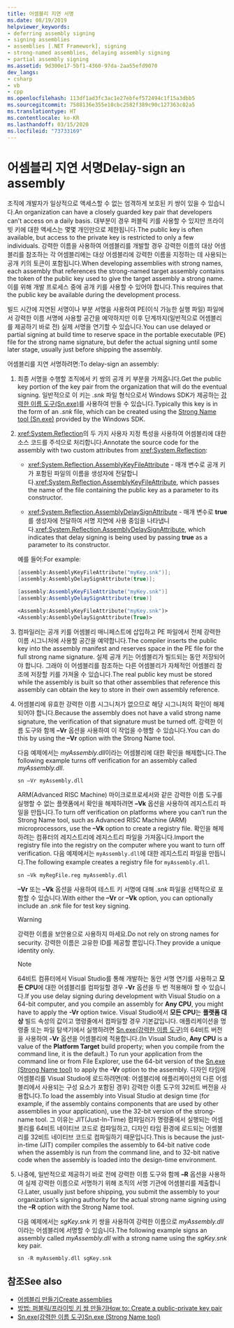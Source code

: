 ```yaml
---
title: 어셈블리 지연 서명
ms.date: 08/19/2019
helpviewer_keywords:
- deferring assembly signing
- signing assemblies
- assemblies [.NET Framework], signing
- strong-named assemblies, delaying assembly signing
- partial assembly signing
ms.assetid: 9d300e17-5bf1-4360-97da-2aa55efd9070
dev_langs:
- csharp
- vb
- cpp
ms.openlocfilehash: 113df1ad3fc3ac1e27ebfef572494c1f15a3dbb5
ms.sourcegitcommit: 7588136e355e10cbc2582f389c90c127363c02a5
ms.translationtype: HT
ms.contentlocale: ko-KR
ms.lasthandoff: 03/15/2020
ms.locfileid: "73733169"
---
```

# <a name="delay-sign-an-assembly"></a><span data-ttu-id="d1e61-102">어셈블리 지연 서명</span><span class="sxs-lookup"><span data-stu-id="d1e61-102">Delay-sign an assembly</span></span>

<span data-ttu-id="d1e61-103">조직에 개발자가 일상적으로 액세스할 수 없는 엄격하게 보호된 키 쌍이 있을 수 있습니다.</span><span class="sxs-lookup"><span data-stu-id="d1e61-103">An organization can have a closely guarded key pair that developers can't access on a daily basis.</span></span> <span data-ttu-id="d1e61-104">대부분이 경우 퍼블릭 키를 사용할 수 있지만 프라이빗 키에 대한 액세스는 몇몇 개인만으로 제한됩니다.</span><span class="sxs-lookup"><span data-stu-id="d1e61-104">The public key is often available, but access to the private key is restricted to only a few individuals.</span></span> <span data-ttu-id="d1e61-105">강력한 이름을 사용하여 어셈블리를 개발할 경우 강력한 이름의 대상 어셈블리를 참조하는 각 어셈블리에는 대상 어셈블리에 강력한 이름을 지정하는 데 사용되는 공개 키의 토큰이 포함됩니다.</span><span class="sxs-lookup"><span data-stu-id="d1e61-105">When developing assemblies with strong names, each assembly that references the strong-named target assembly contains the token of the public key used to give the target assembly a strong name.</span></span> <span data-ttu-id="d1e61-106">이를 위해 개발 프로세스 중에 공개 키를 사용할 수 있어야 합니다.</span><span class="sxs-lookup"><span data-stu-id="d1e61-106">This requires that the public key be available during the development process.</span></span>

<span data-ttu-id="d1e61-107">빌드 시간에 지연된 서명이나 부분 서명을 사용하여 PE(이식 가능한 실행 파일) 파일에서 강력한 이름 서명에 사용할 공간을 예약하지만 이후 단계까지(일반적으로 어셈블리를 제공하기 바로 전) 실제 서명을 연기할 수 있습니다.</span><span class="sxs-lookup"><span data-stu-id="d1e61-107">You can use delayed or partial signing at build time to reserve space in the portable executable (PE) file for the strong name signature, but defer the actual signing until some later stage, usually just before shipping the assembly.</span></span>

<span data-ttu-id="d1e61-108">어셈블리를 지연 서명하려면:</span><span class="sxs-lookup"><span data-stu-id="d1e61-108">To delay-sign an assembly:</span></span>

1. <span data-ttu-id="d1e61-109">최종 서명을 수행할 조직에서 키 쌍의 공개 키 부분을 가져옵니다.</span><span class="sxs-lookup"><span data-stu-id="d1e61-109">Get the public key portion of the key pair from the organization that will do the eventual signing.</span></span> <span data-ttu-id="d1e61-110">일반적으로 이 키는 *.snk* 파일 형식으로서 Windows SDK가 제공하는 [강력한 이름 도구(Sn.exe)](../../framework/tools/sn-exe-strong-name-tool.md)를 사용하여 만들 수 있습니다.</span><span class="sxs-lookup"><span data-stu-id="d1e61-110">Typically this key is in the form of an *.snk* file, which can be created using the [Strong Name tool (Sn.exe)](../../framework/tools/sn-exe-strong-name-tool.md) provided by the Windows SDK.</span></span>

2. <span data-ttu-id="d1e61-111"><xref:System.Reflection>의 두 가지 사용자 지정 특성을 사용하여 어셈블리에 대한 소스 코드를 주석으로 처리합니다.</span><span class="sxs-lookup"><span data-stu-id="d1e61-111">Annotate the source code for the assembly with two custom attributes from <xref:System.Reflection>:</span></span>

   - <span data-ttu-id="d1e61-112"><xref:System.Reflection.AssemblyKeyFileAttribute> - 매개 변수로 공개 키가 포함된 파일의 이름을 생성자에 전달합니다.</span><span class="sxs-lookup"><span data-stu-id="d1e61-112"><xref:System.Reflection.AssemblyKeyFileAttribute>, which passes the name of the file containing the public key as a parameter to its constructor.</span></span>

   - <span data-ttu-id="d1e61-113"><xref:System.Reflection.AssemblyDelaySignAttribute> - 매개 변수로 **true**를 생성자에 전달하여 서명 지연에 사용 중임을 나타냅니다.</span><span class="sxs-lookup"><span data-stu-id="d1e61-113"><xref:System.Reflection.AssemblyDelaySignAttribute>, which indicates that delay signing is being used by passing **true** as a parameter to its constructor.</span></span>

   <span data-ttu-id="d1e61-114">예를 들어:</span><span class="sxs-lookup"><span data-stu-id="d1e61-114">For example:</span></span>

   ```cpp
   [assembly:AssemblyKeyFileAttribute("myKey.snk")];
   [assembly:AssemblyDelaySignAttribute(true)];
   ```

   ```csharp
   [assembly:AssemblyKeyFileAttribute("myKey.snk")]
   [assembly:AssemblyDelaySignAttribute(true)]
   ```

   ```vb
   <Assembly:AssemblyKeyFileAttribute("myKey.snk")>
   <Assembly:AssemblyDelaySignAttribute(True)>
   ```

3. <span data-ttu-id="d1e61-115">컴파일러는 공개 키를 어셈블리 매니페스트에 삽입하고 PE 파일에서 전체 강력한 이름 시그니처에 사용할 공간을 예약합니다.</span><span class="sxs-lookup"><span data-stu-id="d1e61-115">The compiler inserts the public key into the assembly manifest and reserves space in the PE file for the full strong name signature.</span></span> <span data-ttu-id="d1e61-116">실제 공개 키는 어셈블리가 빌드되는 동안 저장되어야 합니다. 그래야 이 어셈블리를 참조하는 다른 어셈블리가 자체적인 어셈블리 참조에 저장할 키를 가져올 수 있습니다.</span><span class="sxs-lookup"><span data-stu-id="d1e61-116">The real public key must be stored while the assembly is built so that other assemblies that reference this assembly can obtain the key to store in their own assembly reference.</span></span>

4. <span data-ttu-id="d1e61-117">어셈블리에 유효한 강력한 이름 시그니처가 없으므로 해당 시그니처의 확인이 해제되어야 합니다.</span><span class="sxs-lookup"><span data-stu-id="d1e61-117">Because the assembly does not have a valid strong name signature, the verification of that signature must be turned off.</span></span> <span data-ttu-id="d1e61-118">강력한 이름 도구와 함께 **–Vr** 옵션을 사용하여 이 작업을 수행할 수 있습니다.</span><span class="sxs-lookup"><span data-stu-id="d1e61-118">You can do this by using the **–Vr** option with the Strong Name tool.</span></span>

     <span data-ttu-id="d1e61-119">다음 예제에서는 *myAssembly.dll*이라는 어셈블리에 대한 확인을 해제합니다.</span><span class="sxs-lookup"><span data-stu-id="d1e61-119">The following example turns off verification for an assembly called *myAssembly.dll*.</span></span>

   ```console
   sn –Vr myAssembly.dll
   ```

   <span data-ttu-id="d1e61-120">ARM(Advanced RISC Machine) 마이크로프로세서와 같은 강력한 이름 도구를 실행할 수 없는 플랫폼에서 확인을 해제하려면 **–Vk** 옵션을 사용하여 레지스트리 파일을 만듭니다.</span><span class="sxs-lookup"><span data-stu-id="d1e61-120">To turn off verification on platforms where you can’t run the Strong Name tool, such as Advanced RISC Machine (ARM) microprocessors, use the **–Vk** option to create a registry file.</span></span> <span data-ttu-id="d1e61-121">확인을 해제하려는 컴퓨터의 레지스트리에 레지스트리 파일을 가져옵니다.</span><span class="sxs-lookup"><span data-stu-id="d1e61-121">Import the registry file into the registry on the computer where you want to turn off verification.</span></span> <span data-ttu-id="d1e61-122">다음 예제에서는 `myAssembly.dll`에 대한 레지스트리 파일을 만듭니다.</span><span class="sxs-lookup"><span data-stu-id="d1e61-122">The following example creates a registry file for `myAssembly.dll`.</span></span>

   ```console
   sn –Vk myRegFile.reg myAssembly.dll
   ```

   <span data-ttu-id="d1e61-123">**–Vr** 또는 **–Vk** 옵션을 사용하여 테스트 키 서명에 대해 *.snk* 파일을 선택적으로 포함할 수 있습니다.</span><span class="sxs-lookup"><span data-stu-id="d1e61-123">With either the **–Vr** or **–Vk** option, you can optionally include an *.snk* file for test key signing.</span></span>

   > [!WARNING]
   > <span data-ttu-id="d1e61-124">강력한 이름을 보안용으로 사용하지 마세요.</span><span class="sxs-lookup"><span data-stu-id="d1e61-124">Do not rely on strong names for security.</span></span> <span data-ttu-id="d1e61-125">강력한 이름은 고유한 ID를 제공할 뿐입니다.</span><span class="sxs-lookup"><span data-stu-id="d1e61-125">They provide a unique identity only.</span></span>

   > [!NOTE]
   > <span data-ttu-id="d1e61-126">64비트 컴퓨터에서 Visual Studio를 통해 개발하는 동안 서명 연기를 사용하고 **모든 CPU**에 대한 어셈블리를 컴파일할 경우 **-Vr** 옵션을 두 번 적용해야 할 수 있습니다.</span><span class="sxs-lookup"><span data-stu-id="d1e61-126">If you use delay signing during development with Visual Studio on a 64-bit computer, and you compile an assembly for **Any CPU**, you might have to apply the **-Vr** option twice.</span></span> <span data-ttu-id="d1e61-127">Visual Studio에서 **모든 CPU**는 **플랫폼 대상** 빌드 속성의 값이고 명령줄에서 컴파일할 경우 기본값입니다. 애플리케이션을 명령줄 또는 파일 탐색기에서 실행하려면 [Sn.exe(강력한 이름 도구)](../../framework/tools/sn-exe-strong-name-tool.md)의 64비트 버전을 사용하여 **-Vr** 옵션을 어셈블리에 적용합니다.</span><span class="sxs-lookup"><span data-stu-id="d1e61-127">(In Visual Studio, **Any CPU** is a value of the **Platform Target** build property; when you compile from the command line, it is the default.) To run your application from the command line or from File Explorer, use the 64-bit version of the [Sn.exe (Strong Name tool)](../../framework/tools/sn-exe-strong-name-tool.md) to apply the **-Vr** option to the assembly.</span></span> <span data-ttu-id="d1e61-128">디자인 타임에 어셈블리를 Visual Studio에 로드하려면(예: 어셈블리에 애플리케이션의 다른 어셈블리에서 사용되는 구성 요소가 포함된 경우) 강력한 이름 도구의 32비트 버전을 사용합니다.</span><span class="sxs-lookup"><span data-stu-id="d1e61-128">To load the assembly into Visual Studio at design time (for example, if the assembly contains components that are used by other assemblies in your application), use the 32-bit version of the strong-name tool.</span></span> <span data-ttu-id="d1e61-129">그 이유는 JIT(Just-In-Time) 컴파일러가 명령줄에서 실행되는 어셈블리를 64비트 네이티브 코드로 컴파일하고, 디자인 타임 환경에 로드되는 어셈블리를 32비트 네이티브 코드로 컴파일하기 때문입니다.</span><span class="sxs-lookup"><span data-stu-id="d1e61-129">This is because the just-in-time (JIT) compiler compiles the assembly to 64-bit native code when the assembly is run from the command line, and to 32-bit native code when the assembly is loaded into the design-time environment.</span></span>

5. <span data-ttu-id="d1e61-130">나중에, 일반적으로 제공하기 바로 전에 강력한 이름 도구와 함께 **–R** 옵션을 사용하여 실제 강력한 이름으로 서명하기 위해 조직의 서명 기관에 어셈블리를 제출합니다.</span><span class="sxs-lookup"><span data-stu-id="d1e61-130">Later, usually just before shipping, you submit the assembly to your organization's signing authority for the actual strong name signing using the **–R** option with the Strong Name tool.</span></span>

   <span data-ttu-id="d1e61-131">다음 예제에서는 *sgKey.snk* 키 쌍을 사용하여 강력한 이름으로 *myAssembly.dll*이라는 어셈블리에 서명할 수 있습니다.</span><span class="sxs-lookup"><span data-stu-id="d1e61-131">The following example signs an assembly called *myAssembly.dll* with a strong name using the *sgKey.snk* key pair.</span></span>

   ```console
   sn -R myAssembly.dll sgKey.snk
   ```

## <a name="see-also"></a><span data-ttu-id="d1e61-132">참조</span><span class="sxs-lookup"><span data-stu-id="d1e61-132">See also</span></span>

- [<span data-ttu-id="d1e61-133">어셈블리 만들기</span><span class="sxs-lookup"><span data-stu-id="d1e61-133">Create assemblies</span></span>](create.md)
- [<span data-ttu-id="d1e61-134">방법: 퍼블릭/프라이빗 키 쌍 만들기</span><span class="sxs-lookup"><span data-stu-id="d1e61-134">How to: Create a public-private key pair</span></span>](create-public-private-key-pair.md)
- [<span data-ttu-id="d1e61-135">Sn.exe(강력한 이름 도구)</span><span class="sxs-lookup"><span data-stu-id="d1e61-135">Sn.exe (Strong Name tool)</span></span>](../../framework/tools/sn-exe-strong-name-tool.md)
